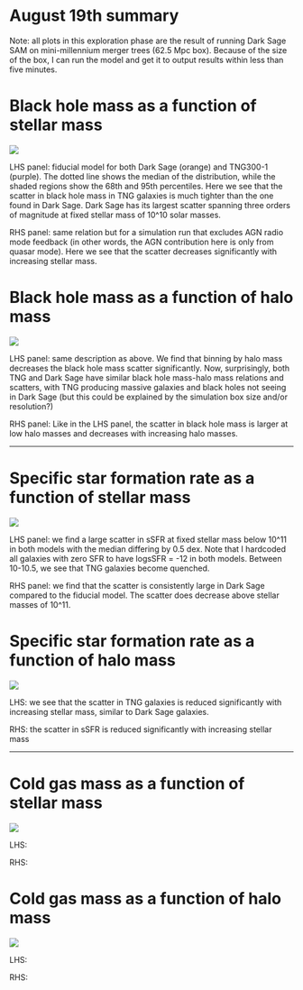 # August 19th summary
Note: all plots in this exploration phase are the result of running Dark Sage SAM on mini-millennium merger trees (62.5 Mpc box). Because of the size of the box, I can run the model and get it to output results within less than five minutes.

# Black hole mass as a function of stellar mass 
![](https://i.imgur.com/5J7YZQb.png)

LHS panel: fiducial model for both Dark Sage (orange) and TNG300-1 (purple). The dotted line shows the median of the distribution, while the shaded regions show the 68th and 95th percentiles. Here we see that the scatter in black hole mass in TNG galaxies is much tighter than the one found in Dark Sage. Dark Sage has its largest scatter spanning three orders of magnitude at fixed stellar mass of 10^10 solar masses.

RHS panel: same relation but for a simulation run that excludes AGN radio mode feedback (in other words, the AGN contribution here is only from quasar mode). Here we see that the scatter decreases significantly with increasing stellar mass. 


# Black hole mass as a function of halo mass 
![](https://i.imgur.com/29hQA6z.png)

LHS panel: same description as above. We find that binning by halo mass decreases the black hole mass scatter significantly. Now, surprisingly, both TNG and Dark Sage have similar black hole mass-halo mass relations and scatters, with TNG producing massive galaxies and black holes not seeing in Dark Sage (but this could be explained by the simulation box size and/or resolution?) 

RHS panel: Like in the LHS panel, the scatter in black hole mass is larger at low halo masses and decreases with increasing halo masses. 

---

# Specific star formation rate as a function of stellar mass
![](https://i.imgur.com/0VBemqO.png)

LHS panel: we find a large scatter in sSFR at fixed stellar mass below 10^11 in both models with the median differing by 0.5 dex. Note that I hardcoded all galaxies with zero SFR to have logsSFR = -12 in both models. Between 10-10.5, we see that TNG galaxies become quenched. 

RHS panel: we find that the scatter is consistently large in Dark Sage compared to the fiducial model. The scatter does decrease above stellar masses of 10^11. 

# Specific star formation rate as a function of halo mass
![](https://i.imgur.com/VbM9sQo.png)

LHS: we see that the scatter in TNG galaxies is reduced significantly with increasing stellar mass, similar to Dark Sage galaxies.


RHS: the scatter in sSFR is reduced significantly with increasing stellar mass

---
# Cold gas mass as a function of stellar mass
![](https://i.imgur.com/SwdctQL.png)

LHS: 


RHS: 


# Cold gas mass as a function of halo mass
![](https://i.imgur.com/AK0BDzf.png)

LHS:

RHS:
